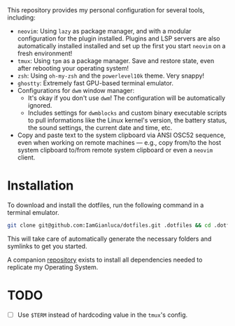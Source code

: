 This repository provides my personal configuration for several tools, including:
  * `neovim`: Using `lazy` as package manager, and with a modular configuration for the plugin installed. Plugins and LSP servers are also automatically installed installed and set up the first you start `neovim` on a fresh environment!
  * `tmux`: Using `tpm` as a package manager. Save and restore state, even after rebooting your operating system!
  * `zsh`: Using `oh-my-zsh` and the `powerlevel10k` theme. Very snappy!
  * `ghostty`: Extremely fast GPU-based terminal emulator.
* Configurations for `dwm` window manager:
  * It's okay if you don't use `dwm`! The configuration will be automatically ignored.
  * Includes settings for `dwmblocks` and custom binary executable scripts to pull informations like the Linux kernel's version, the battery status, the sound settings, the current date and time, etc. 
* Copy and paste text to the system clipboard via ANSI OSC52 sequence, even when working on remote machines ― e.g., copy from/to the host system clipboard to/from remote system clipboard or even a `neovim` client.

# Installation

To download and install the dotfiles, run the following command in a terminal emulator.

```bash
git clone git@github.com:IamGianluca/dotfiles.git .dotfiles && cd .dotfiles && ./install
```

This will take care of automatically generate the necessary folders and symlinks to get you started.

A companion [repository](https://github.com/IamGianluca/ansible/tree/main) exists to install all dependencies needed to replicate my Operating System.


# TODO

- [ ] Use `$TERM` instead of hardcoding value in the `tmux`'s config.
